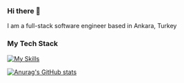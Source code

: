 ### Hi there 👋
I am a full-stack software engineer based in Ankara, Turkey



### My Tech Stack

[![My Skills](https://skillicons.dev/icons?i=cs,html,css,js,python,dotnet,react,nextjs,postgres)](https://skillicons.dev)

[![Anurag's GitHub stats](https://github-readme-stats.vercel.app/api?username=umutmete1)](https://github.com/anuraghazra/github-readme-stats)




<!--
**umutmete1/umutmete1** is a ✨ _special_ ✨ repository because its `README.md` (this file) appears on your GitHub profile.

Here are some ideas to get you started:

- 🔭 I’m currently working on ...
- 🌱 I’m currently learning ...
- 👯 I’m looking to collaborate on ...
- 🤔 I’m looking for help with ...
- 💬 Ask me about ...
- 📫 How to reach me: ...
- 😄 Pronouns: ...
- ⚡ Fun fact: ...
-->
